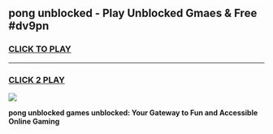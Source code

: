 
## pong unblocked - Play Unblocked Gmaes & Free #dv9pn
<h3>
<a href="https://news.freeplayer.one?title=pong_unblocked&ref=26F">CLICK TO PLAY</a></h3>
<hr>

<h3>
<a href="https://news.freeplayer.one?title=pong_unblocked&ref=26F">CLICK 2 PLAY</a>
  
</h3>

<a href="https://news.freeplayer.one?title=pong_unblocked&ref=26F/"><img src="https://clearcache.store/games.png"></a>


**pong unblocked games unblocked: Your Gateway to Fun and Accessible Online Gaming**
